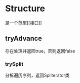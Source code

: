 # Structure
是一个范型[[接口]]

 ## tryAdvance
  存在处理并返回true，否则返回false
  
  ### trySplit
  分拆遍历序列，返回Spliterator类